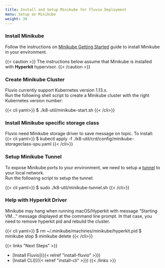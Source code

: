 ```yaml
---
title: Install and Setup Minikube for Fluvio Deployment
menu: Setup on Minikube
weight: 30
---
```


### Install Minikube

Follow the instructions on [Minikube Getting Started](https://minikube.sigs.k8s.io/docs/start) guide to install Minikube in your environment.

{{< caution >}}
The instructions below assume that Minikube is installed with __Hyperkit__ hypervisor. 
{{< /caution >}}

### Create Minikube Cluster

Fluvio currently support Kubernetes version 1.13.x.  
Run the following shell script to create a Minikube cluster with the right Kubernetes version number:

{{< cli yaml>}}
$ ./k8-util/minikube-start.sh
{{< /cli>}}

### Install Minikube specific storage class

Fluvio need Minikube storage driver to save message on topic.  To install:
{{< cli yaml>}}
$ kubectl apply -f ./k8-util/crd/config/minikube-storageclass-spu.yaml
{{< /cli>}}


### Setup Minikube Tunnel

To expose Minikube ports to your environment, we need to setup a [tunnel](https://minikube.sigs.k8s.io/docs/tasks/loadbalancer/) to your local network.  
Run the following script to setup the tunnel:

{{< cli yaml>}}
$ sudo ./k8-util/minikube-tunnel.sh
{{< /cli>}}


### Help with Hyperkit Driver
Minikube may hang when running macOS/Hyperkit with message “Starting VM…” message displayed at the command line prompt. In that case, you need to remove hyperkit pid and rebuild the cluster.

{{< cli yaml>}}
$ rm ~/.minikube/machines/minikube/hyperkit.pid
$ minikube stop
$ minikube delete
{{< /cli>}} 

{{< links "Next Steps" >}}
* [Install Fluvio]({{< relref "install-fluvio" >}})
* [Install CLI]({{< relref "install-cli" >}})
{{< /links >}}
